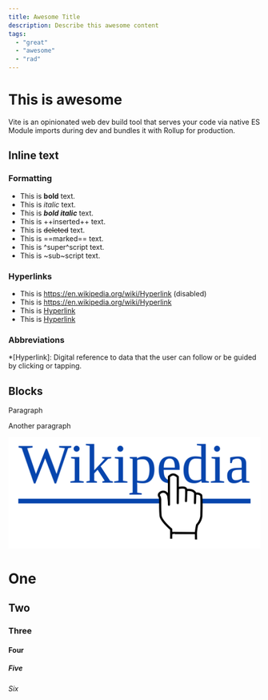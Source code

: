 ```yaml
---
title: Awesome Title
description: Describe this awesome content
tags:
  - "great"
  - "awesome"
  - "rad"
---
```


# This is awesome

Vite is an opinionated web dev build tool that serves your code via native ES Module imports during dev and bundles it with Rollup for production.

## Inline text

### Formatting

* This is **bold** text.
* This is *italic* text.
* This is ***bold italic*** text.
* This is ++inserted++ text.
* This is ~~deleted~~ text.
* This is ==marked== text.
* This is ^super^script text.
* This is ~sub~script text.

### Hyperlinks

* This is https://en.wikipedia.org/wiki/Hyperlink (disabled)
* This is <https://en.wikipedia.org/wiki/Hyperlink>
* This is [Hyperlink](https://en.wikipedia.org/wiki/Hyperlink)
* This is [Hyperlink][hyper-link]

[hyper-link]: <https://en.wikipedia.org/wiki/Hyperlink>

### Abbreviations

*[Hyperlink]: Digital reference to data that the user can follow or be guided by clicking or tapping.

## Blocks

Paragraph

Another paragraph

![Wikipedia logo](/content/img/Hyperlink-Wikipedia.svg.png)

# One

## Two

### Three

#### Four

##### Five

###### Six
